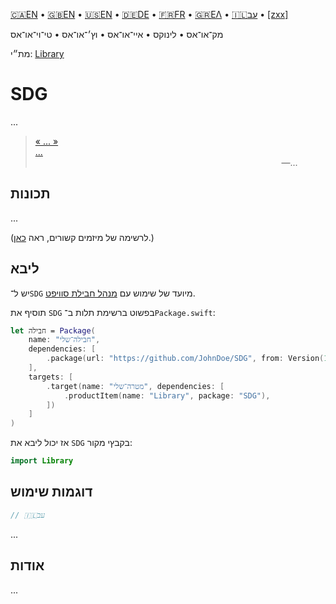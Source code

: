 

[🇨🇦EN](🇨🇦EN%20Read%20Me.md) • [🇬🇧EN](🇬🇧EN%20Read%20Me.md) • [🇺🇸EN](🇺🇸EN%20Read%20Me.md) • [🇩🇪DE](🇩🇪DE%20Lies%20mich.md) • [🇫🇷FR](🇫🇷FR%20Lisez%20moi.md) • [🇬🇷ΕΛ](🇬🇷ΕΛ%20Με%20διαβάστε.md) • [🇮🇱עב](🇮🇱עב%20קרא%20אותי.md) • [[zxx]]([zxx]%20Read%20Me.md) <!--Skip in Jazzy-->

מק־או־אס • לינוקס • איי־או־אס • וץ׳־או־אס • טי־וי־או־אס

מת״י: [Library](https://example.github.io/SDG/Library)

# SDG

...

> [« ... »<br>...](https://www.biblegateway.com/passage/?search=Chapter+1&version=WLC;NIVUK)<br>&nbsp;&nbsp;&nbsp;&nbsp;&nbsp;&nbsp;&nbsp;&nbsp;&nbsp;&nbsp;&nbsp;&nbsp;&nbsp;&nbsp;&nbsp;&nbsp;&nbsp;&nbsp;&nbsp;&nbsp;&nbsp;&nbsp;&nbsp;&nbsp;&nbsp;&nbsp;&nbsp;&nbsp;&nbsp;&nbsp;&nbsp;&nbsp;&nbsp;&nbsp;&nbsp;&nbsp;&nbsp;&nbsp;&nbsp;&nbsp;&nbsp;&nbsp;&nbsp;&nbsp;&nbsp;&nbsp;&nbsp;&nbsp;&nbsp;&nbsp;&nbsp;&nbsp;&nbsp;&nbsp;&nbsp;&nbsp;&nbsp;&nbsp;&nbsp;&nbsp;&nbsp;&nbsp;&nbsp;&nbsp;&nbsp;&nbsp;&nbsp;&nbsp;&nbsp;&nbsp;&nbsp;&nbsp;&nbsp;&nbsp;&nbsp;&nbsp;&nbsp;&nbsp;&nbsp;&nbsp;&nbsp;&nbsp;&nbsp;&nbsp;&nbsp;&nbsp;&nbsp;&nbsp;&nbsp;&nbsp;&nbsp;&nbsp;&nbsp;&nbsp;&nbsp;&nbsp;&nbsp;&nbsp;&nbsp;&nbsp;―...

## תכונות

...

(לרשימה של מיזמים קשורים, ראה [כאן](🇮🇱עב%20מיזמים%20קשורים.md).) <!--Skip in Jazzy-->

## ליבא

יש ל־`SDG` מיועד של שימוש עם [מנהל חבילת סוויפט](https://swift.org/package-manager/).

תוסיף את `SDG` בפשוט ברשימת תלות ב־`Package.swift`:

```swift
let חבילה = Package(
    name: "חבילה־שלי",
    dependencies: [
        .package(url: "https://github.com/JohnDoe/SDG", from: Version(1, 0, 0)),
    ],
    targets: [
        .target(name: "מטרה־שלי", dependencies: [
            .productItem(name: "Library", package: "SDG"),
        ])
    ]
)
```

אז יכול ליבא את `SDG` בקבץי מקור:

```swift
import Library
```

## דוגמות שימוש

```swift
// 🇮🇱עב
```

...

## אודות

...
